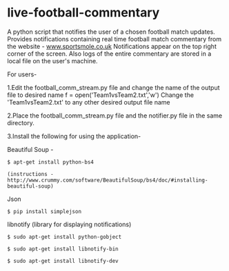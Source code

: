 # live-football-commentary
A python script that notifies the user of a chosen football match updates. Provides notifications containing real time football match commentary from the website - www.sportsmole.co.uk 
Notifications appear on the top right corner of the screen.
Also logs of the entire commentary are stored in a local file on the user's machine. 

For users-

1.Edit the football_comm_stream.py file and change the name of the output file to desired name
f = open('Team1vsTeam2.txt','w')
Change the 'Team1vsTeam2.txt' to any other desired output file name

2.Place the football_comm_stream.py file and the notifier.py file in the same directory.

3.Install the following for using the application-

Beautiful Soup -
	
	$ apt-get install python-bs4

	(instructions - http://www.crummy.com/software/BeautifulSoup/bs4/doc/#installing-beautiful-soup)

Json
	
	$ pip install simplejson

libnotify (library for displaying notifications)

	$ sudo apt-get install python-gobject

	$ sudo apt-get install libnotify-bin

	$ sudo apt-get install libnotify-dev

